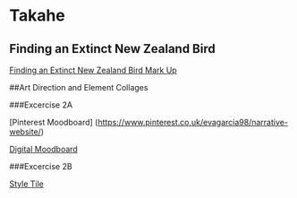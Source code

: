 # Takahe

## Finding an Extinct New Zealand Bird

[Finding an Extinct New Zealand Bird Mark Up](https://evamariagarcia.github.io/takahe/index.html)

##Art Direction and Element Collages

###Excercise 2A

[Pinterest Moodboard]
(https://www.pinterest.co.uk/evagarcia98/narrative-website/)

[Digital Moodboard](https://niice.co/m/47cee76d9f1b4414fc142cbf6c6c6ee0)

###Excercise 2B

[Style Tile]()





